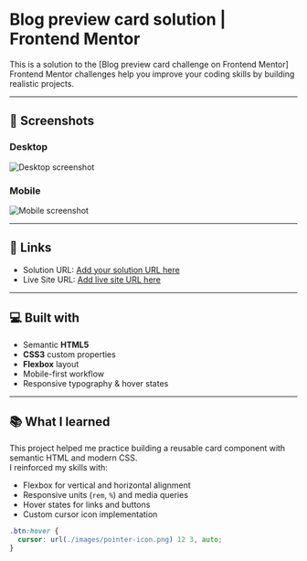 # Blog preview card solution | Frontend Mentor

This is a solution to the [Blog preview card challenge on Frontend Mentor]
Frontend Mentor challenges help you improve your coding skills by building realistic projects.  

---

## 📸 Screenshots

### Desktop
![Desktop screenshot](.preview/desktop-preview.jpg)

### Mobile
![Mobile screenshot](.preview/mobile-preview.jpg)

---

## 🔗 Links

- Solution URL: [Add your solution URL here](https://www.frontendmentor.io/solutions/blog-preview-card-with-hover-effects-and-mobile-first-css-f8TU6SVDfC)
- Live Site URL: [Add live site URL here](https://artkozyr.github.io/blog-preview-card/)

---

## 💻 Built with

- Semantic **HTML5**
- **CSS3** custom properties
- **Flexbox** layout
- Mobile-first workflow
- Responsive typography & hover states

---

## 📚 What I learned

This project helped me practice building a reusable card component with semantic HTML and modern CSS.  
I reinforced my skills with:

- Flexbox for vertical and horizontal alignment
- Responsive units (`rem`, `%`) and media queries
- Hover states for links and buttons
- Custom cursor icon implementation  

```css
.btn:hover {
  cursor: url(./images/pointer-icon.png) 12 3, auto;
}
